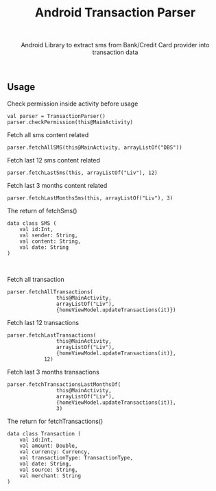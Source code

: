 <h1 align="center">Android Transaction Parser</h1></br>
<p align="center">
Android Library to extract sms from Bank/Credit Card provider into transaction data
</p>
<br>

## Usage
Check permission inside activity before usage
```
val parser = TransactionParser()
parser.checkPermission(this@MainActivity)
```

Fetch all sms content related
```
parser.fetchAllSMS(this@MainActivity, arrayListOf("DBS"))
```
Fetch last 12 sms content related
```
parser.fetchLastSms(this, arrayListOf("Liv"), 12)
```
Fetch last 3 months content related
```
parser.fetchLastMonthsSms(this, arrayListOf("Liv"), 3)
```

The return of fetchSms()
```
data class SMS (
    val id:Int,
    val sender: String,
    val content: String,
    val date: String
)
 ```
 <br>

 Fetch all transaction
```
parser.fetchAllTransactions(
                this@MainActivity,
                arrayListOf("Liv"),
                {homeViewModel.updateTransactions(it)})
```
Fetch last 12 transactions
```
parser.fetchLastTransactions(
                this@MainActivity,
                arrayListOf("Liv"),
                {homeViewModel.updateTransactions(it)},
            12)
```
Fetch last 3 months transactions
```
parser.fetchTransactionsLastMonthsOf(
                this@MainActivity,
                arrayListOf("Liv"),
                {homeViewModel.updateTransactions(it)},
                3)
```

The return for fetchTransactions()
```
data class Transaction (
    val id:Int,
    val amount: Double,
    val currency: Currency,
    val transactionType: TransactionType,
    val date: String,
    val source: String,
    val merchant: String
)
```
